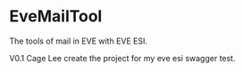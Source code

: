 # EveMailTool
The tools of mail in EVE with EVE ESI.

V0.1 Cage Lee create the project for my eve esi swagger test.
